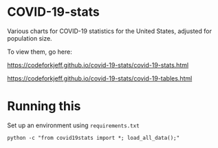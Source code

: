
# COVID-19-stats

Various charts for COVID-19 statistics for the United States, adjusted for population size.

To view them, go here:

https://codeforkjeff.github.io/covid-19-stats/covid-19-stats.html

https://codeforkjeff.github.io/covid-19-stats/covid-19-tables.html

# Running this

Set up an environment using `requirements.txt`

```
python -c "from covid19stats import *; load_all_data();"
```
